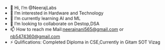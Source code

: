 - 👋 Hi, I’m @NeerajLabs
- 👀 I’m interested in Hardware and Technology
- 🌱 I’m currently learning AI and ML
- 💞️ I’m looking to collaborate on Destop,DSA
- 📫 How to reach me Mail:neerajnani565@gmail.com or nb5474360@gmail.com
- ⚡ Qulifications: Completed Diploma in CSE,Currently in Gitam SOT Vizag

<!---
NeerajLabs/NeerajLabs is a ✨ special ✨ repository because its `README.md` (this file) appears on your GitHub profile.
You can click the Preview link to take a look at your changes.
--->
